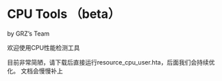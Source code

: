 <h1>CPU Tools （beta）</h1>  
<p>by GRZ’s Team</p>

欢迎使用CPU性能检测工具

目前非常简陋，请下载后直接运行resource_cpu_user.hta，后面我们会持续优化。
文档会慢慢补上

